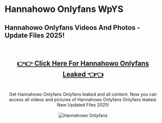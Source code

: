 # Hannahowo Onlyfans WpYS

<h2>Hannahowo Onlyfans Videos And Photos - Update Files 2025!</h2>
<br>
<div align="center">
<h2><a href="https://213.232.235.80/live/video.php?q=hannahowo-onlyfans" rel="nofollow">👉👉 Click Here For Hannahowo Onlyfans Leaked 👈👈</a></h2>

<br>
Get Hannahowo Onlyfans Onlyfans leaked and all content. Now you can access all videos and pictures of Hannahowo Onlyfans Onlyfans leaked. New Updated Files 2025!
<br>
<br>
<a href="https://213.232.235.80/live/video.php?q=hannahowo-onlyfans" rel="nofollow" data-target="animated-image.originalLink"><img src="https://i.imgur.com/dJHk4Zq.gif" alt="Hannahowo Onlyfans" style="max-width: 100%; display: inline-block;" data-target="animated-image.originalImage"></a>
</div>
<br>
